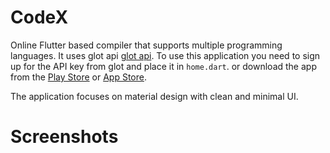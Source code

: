 # CodeX

Online Flutter based compiler that supports multiple programming languages. It uses glot api [glot api](https://glot.io/api). To use this application you need to sign up for the API key from glot and place it in `home.dart`. or download the app from the [Play Store]() or [App Store](). 

The application focuses on material design with clean and minimal UI.

# Screenshots
